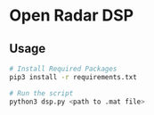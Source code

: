 
# Open Radar DSP

## Usage

```bash
# Install Required Packages
pip3 install -r requirements.txt

# Run the script
python3 dsp.py <path to .mat file>
```
